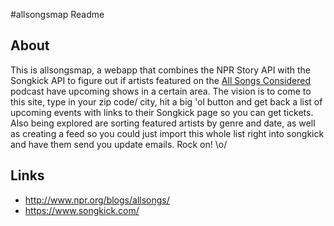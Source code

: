 #allsongsmap Readme

## About

This is allsongsmap, a webapp that combines the NPR Story API with the Songkick API to figure out if artists featured on the [All Songs Considered](http://www.npr.org/blogs/allsongs/) podcast have upcoming shows in a certain area. The vision is to come to this site, type in your zip code/ city, hit a big 'ol button and get back a list of upcoming events with links to their Songkick page so you can get tickets. Also being explored are sorting featured artists by genre and date, as well as creating a feed so you could just import this whole list right into songkick and have them send you update emails. Rock on! \o/

## Links

* http://www.npr.org/blogs/allsongs/
* https://www.songkick.com/
